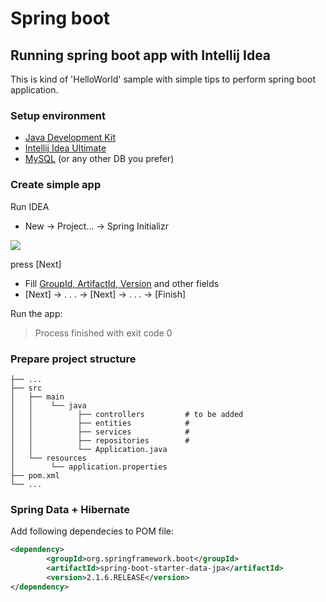 # Spring boot
## Running spring boot app with Intellij Idea

This is kind of 'HelloWorld' sample with simple tips to perform spring boot application.

### Setup environment

- [Java Development Kit](https://www.oracle.com/technetwork/java/javase/downloads/)
- [Intellij Idea Ultimate](https://www.jetbrains.com/idea/download/)
- [MySQL](https://dev.mysql.com/doc/mysql-getting-started/en/#mysql-getting-started-installing) (or any other DB you prefer)

### Create simple app 

Run  IDEA

- New -> Project... -> Spring Initializr

![](https://miro.medium.com/max/1200/1*DaNjDrcwZ0uzRYU3kyaZdg.png)

press [Next]

- Fill [GroupId, ArtifactId, Version](https://maven.apache.org/guides/mini/guide-naming-conventions.html) and other fields
- [Next] -> . . . -> [Next] ->  . . . -> [Finish]

Run the app:
> Process finished with exit code 0


### Prepare project structure

	├── ...
	├── src
	│   ├── main
	│   │    └── java
	│   │          ├── controllers         # to be added
	│   │          ├── entities            # 
	│   │          ├── services            # 
	│   │          ├── repositories        #
	│   │          └── Application.java
	│   └── resources
	│        └── application.properties
	├── pom.xml
	└── ...
	
### Spring Data + Hibernate
Add following dependecies to POM file:

```xml
<dependency>
        <groupId>org.springframework.boot</groupId>
        <artifactId>spring-boot-starter-data-jpa</artifactId>
        <version>2.1.6.RELEASE</version>
</dependency>

```
